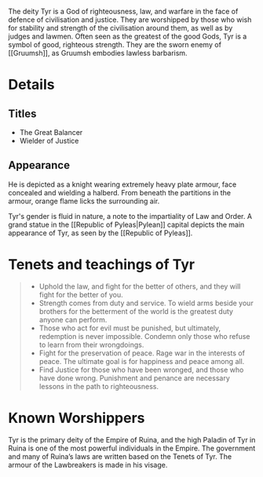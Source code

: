 The deity Tyr is a God of righteousness, law, and warfare in the face of defence of civilisation and justice. They are worshipped by those who wish for stability and strength of the civilisation around them, as well as by judges and lawmen. Often seen as the greatest of the good Gods, Tyr is a symbol of good, righteous strength. They are the sworn enemy of [[Gruumsh]], as Gruumsh embodies lawless barbarism.
# Details
## Titles
- The Great Balancer
- Wielder of Justice
## Appearance
He is depicted as a knight wearing extremely heavy plate armour, face concealed and wielding a halberd. From beneath the partitions in the armour, orange flame licks the surrounding air.

Tyr's gender is fluid in nature, a note to the impartiality of Law and Order. A grand statue in the [[Republic of Pyleas|Pylean]] capital depicts the main appearance of Tyr, as seen by the [[Republic of Pyleas]].  
# Tenets and teachings of Tyr
> - Uphold the law, and fight for the better of others, and they will fight for the better of you.
> - Strength comes from duty and service. To wield arms beside your brothers for the betterment of the world is the greatest duty anyone can perform.
> - Those who act for evil must be punished, but ultimately, redemption is never impossible. Condemn only those who refuse to learn from their wrongdoings.
> - Fight for the preservation of peace. Rage war in the interests of peace. The ultimate goal is for happiness and peace among all.
> - Find Justice for those who have been wronged, and those who have done wrong. Punishment and penance are necessary lessons in the path to righteousness.
# Known Worshippers
Tyr is the primary deity of the Empire of Ruina, and the high Paladin of Tyr in Ruina is one of the most powerful individuals in the Empire. The government and many of Ruina’s laws are written based on the Tenets of Tyr. The armour of the Lawbreakers is made in his visage.
